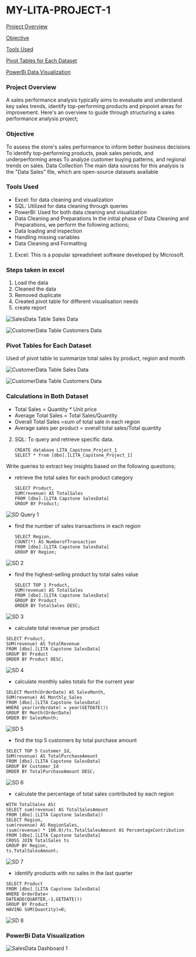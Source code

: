 # MY-LITA-PROJECT-1

[Project Overview](#project-overview)

[Objective](#objective)

[Tools Used](#tools-used)

[Pivot Tables for Each Dataset](#pivot-tables-for-each-dataset)

[PowerBi Data Visualization](powerBi-data-visualization)

### Project Overview 
A sales performance analysis typically aims to evealuate and understand key sales trends, identify top-performing products and pinpoint areas for improvement. Here's an overview to guide through structuring a sales performance analysis project;

### Objective
To assess the store's sales performance to inform better business decisions
To identify top-performing products, peak sales periods, and underperforming areas
To analyze customer buying patterns, and regional trends on sales.
Data Collection The main data sources for this analysis is the "Data Sales" file, which are open-source datasets available

### Tools Used

- Excel: for data cleaning and visualization
- SQL: Utilized for data cleaning through queries
- PowerBI: Used for both data cleaning and visualization
- Data Cleaning and Preparations In the initial phase of Data Cleaning and Preparations, we perform the following actions;
- Data loading and inspection
- Handling missing variables
- Data Cleaning and Formatting
  
1. Excel: This is a popular spreadsheet software developed by Microsoft.
### Steps taken in excel
1. Load the data
2. Cleaned the data
3. Removed duplicate
4. Created pivot table for different visualisation needs
5. create report
  
![SalesData Table](https://github.com/user-attachments/assets/2ff6d740-0809-40df-92da-a5de5735d737)
Sales Data


![CustomerData Table](https://github.com/user-attachments/assets/45b8881d-0c45-470b-ad3e-9291e7d1a944)
Customers Data


### Pivot Tables for Each Dataset
Used of pivot table to summarize total sales by product, region and month

![CustomerData Table](https://github.com/user-attachments/assets/be05aa59-cd67-4d0a-8d6f-25ebc9347d6c)
Sales Data


![CustomerData Table](https://github.com/user-attachments/assets/d14455fb-60f6-4487-a0dc-194be1b44179)
Customers Data

### Calculations in Both Dataset
- Total Sales =   Quantity * Unit price
- Average Total Sales = Total Sales/Quantity
- Overall Total Sales =sum of total sale in each region
- Average sales per product = overall total sales/Total quantity

  
2. SQL: To query and retrieve specific data.

   ```
   CREATE database LITA_Capstone_Project_1
   SELECT * from [dbo].[LITA_Capstone_Project_1]
   ```

Write queries to extract key insights based on the following questions;

- retrieve the total sales for each product category
  
   ```
   SELECT Product,
   SUM(revenue) AS TotalSales
   FROM [dbo].[LITA Capstone SalesData]
   GROUP BY Product;
   ```
  
![SD Query 1](https://github.com/user-attachments/assets/2f16b1bd-7d50-44f9-bf0c-22d7c720c480)

- find the number of sales transactions in each region
  
   ```
   SELECT Region,
   COUNT(*) AS NumberofTransaction
   FROM [dbo].[LITA Capstone SalesData]
   GROUP BY Region;
   ```
![SD 2](https://github.com/user-attachments/assets/52558fb3-cb05-400c-aca3-dfd2bdf4f452)


- find the highest-selling product by total sales value
  
  ```
  SELECT TOP 1 Product,
  SUM(revenue) AS TotalSales
  FROM [dbo].[LITA Capstone SalesData]
  GROUP BY Product
  ORDER BY TotalSales DESC;
  ```
![SD 3](https://github.com/user-attachments/assets/8268c0b0-c4f6-44f5-9b88-68e2bedb2630)

  
- calculate total revenue per product
  
 ```
 SELECT Product,
 SUM(revenue) AS TotalRevenue
 FROM [dbo].[LITA Capstone SalesData]
 GROUP BY Product
 ORDER BY Product DESC;
 ```
![SD 4](https://github.com/user-attachments/assets/0020fe00-af8e-4b0a-8bbd-c95d2bd104e1)


- calculate monthly sales totals for the current year
  
 ```
 SELECT Month(OrderDate) AS SalesMonth,
 SUM(revenue) AS Monthly_Sales
 FROM [dbo].[LITA Capstone SalesData]
 WHERE year(orderdate) = year(GETDATE())
 GROUP BY Month(OrderDate)
 ORDER BY SalesMonth;
 ```
![SD 5](https://github.com/user-attachments/assets/7100d2fe-dae9-42f2-a80a-f28ace74d795)



- find the top 5 customers by total purchase amount
  
 ```
 SELECT TOP 5 Customer_Id,
 SUM(revenue) AS TotalPurchaseAmount
 FROM [dbo].[LITA Capstone SalesData]
 GROUP BY Customer_Id
 ORDER BY TotalPurchaseAmount DESC;
 ```
![SD 6](https://github.com/user-attachments/assets/2f81a108-ebc7-421f-adea-75cdfe893605)


- calculate the percentage of total sales contributed by each region
  
 ```
 WITH TotalSales AS(
 SELECT sum(revenue) AS TotalSalesAmount
 FROM [dbo].[LITA Capstone SalesData])
 SELECT Region, 
 sum(revenue) AS RegionSales, 
 (sum(revenue) * 100.0)/ts.TotalSalesAmount AS PercentageContribution
 FROM [dbo].[LITA Capstone SalesData]
 CROSS JOIN TotalSales ts
 GROUP BY Region, 
 ts.TotalSalesAmount;
```
![SD 7](https://github.com/user-attachments/assets/5e01f98e-5c63-45f0-bbc8-db8aa055fad0)


- identify products with no sales in the last quarter
  
 ```
 SELECT Product
 FROM [dbo].[LITA Capstone SalesData]
 WHERE OrderDate<
 DATEADD(QUARTER,-1,GETDATE())
 GROUP BY Product
 HAVING SUM(Quantity)=0;
 ```
![SD 8](https://github.com/user-attachments/assets/e6885d9e-0d53-43d8-9765-120ad5057517)

### PowerBi Data Visualization

![SalesData Dashboard 1](https://github.com/user-attachments/assets/fabd8aff-61d4-44c6-8007-7323eeaf4fec)


  





